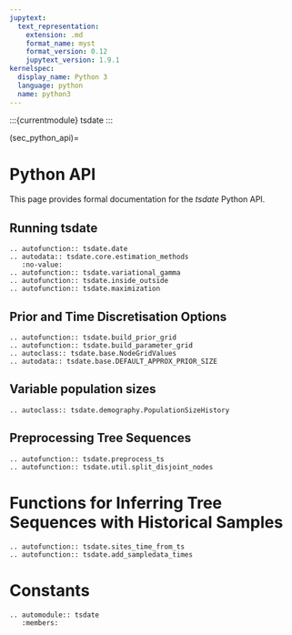 ```yaml
---
jupytext:
  text_representation:
    extension: .md
    format_name: myst
    format_version: 0.12
    jupytext_version: 1.9.1
kernelspec:
  display_name: Python 3
  language: python
  name: python3
---
```


:::{currentmodule} tsdate
:::

(sec_python_api)=

# Python API

This page provides formal documentation for the _tsdate_ Python API.


## Running tsdate

```{eval-rst}
.. autofunction:: tsdate.date
.. autodata:: tsdate.core.estimation_methods
   :no-value:
.. autofunction:: tsdate.variational_gamma
.. autofunction:: tsdate.inside_outside
.. autofunction:: tsdate.maximization
```

## Prior and Time Discretisation Options

```{eval-rst}
.. autofunction:: tsdate.build_prior_grid
.. autofunction:: tsdate.build_parameter_grid
.. autoclass:: tsdate.base.NodeGridValues
.. autodata:: tsdate.base.DEFAULT_APPROX_PRIOR_SIZE
```

## Variable population sizes

```{eval-rst}
.. autoclass:: tsdate.demography.PopulationSizeHistory
```

## Preprocessing Tree Sequences

```{eval-rst}
.. autofunction:: tsdate.preprocess_ts
.. autofunction:: tsdate.util.split_disjoint_nodes
```

# Functions for Inferring Tree Sequences with Historical Samples

```{eval-rst}
.. autofunction:: tsdate.sites_time_from_ts
.. autofunction:: tsdate.add_sampledata_times
```

# Constants

```{eval-rst}
.. automodule:: tsdate
   :members:
```
